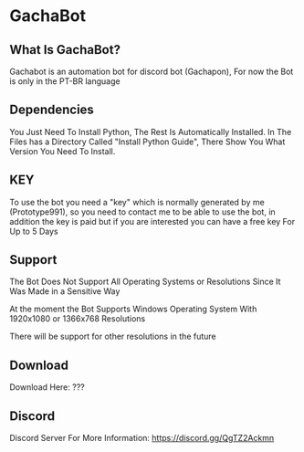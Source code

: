 # GachaBot

## What Is GachaBot?

Gachabot is an automation bot for discord bot (Gachapon),
For now the Bot is only in the PT-BR language

## Dependencies

You Just Need To Install Python, The Rest Is Automatically Installed.
In The Files has a Directory Called "Install Python Guide",
There Show You What Version You Need To Install.

## KEY

To use the bot you need a "key" which is normally generated by me (Prototype991), so you need to contact me to be able to use the bot, in addition the key is paid but if you are interested you can have a free key For Up to 5 Days

## Support

The Bot Does Not Support All Operating Systems or Resolutions Since It Was Made in a Sensitive Way

At the moment the Bot Supports Windows Operating System With 1920x1080 or 1366x768 Resolutions

There will be support for other resolutions in the future

## Download

Download Here:
???

## Discord

Discord Server For More Information:
https://discord.gg/QgTZ2Ackmn
